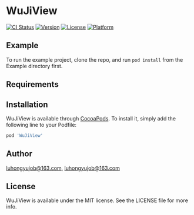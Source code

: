 # WuJiView

[![CI Status](https://img.shields.io/travis/luhongyujob@163.com/WuJiView.svg?style=flat)](https://travis-ci.org/luhongyujob@163.com/WuJiView)
[![Version](https://img.shields.io/cocoapods/v/WuJiView.svg?style=flat)](https://cocoapods.org/pods/WuJiView)
[![License](https://img.shields.io/cocoapods/l/WuJiView.svg?style=flat)](https://cocoapods.org/pods/WuJiView)
[![Platform](https://img.shields.io/cocoapods/p/WuJiView.svg?style=flat)](https://cocoapods.org/pods/WuJiView)

## Example

To run the example project, clone the repo, and run `pod install` from the Example directory first.

## Requirements

## Installation

WuJiView is available through [CocoaPods](https://cocoapods.org). To install
it, simply add the following line to your Podfile:

```ruby
pod 'WuJiView'
```

## Author

luhongyujob@163.com, luhongyujob@163.com

## License

WuJiView is available under the MIT license. See the LICENSE file for more info.
